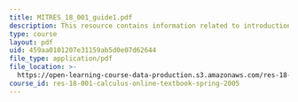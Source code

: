 ```yaml
---
title: MITRES_18_001_guide1.pdf
description: This resource contains information related to introduction to calculus.
type: course
layout: pdf
uid: 459aa0101207e31159ab5d0e07d62644
file_type: application/pdf
file_location: >-
  https://open-learning-course-data-production.s3.amazonaws.com/res-18-001-calculus-online-textbook-spring-2005/459aa0101207e31159ab5d0e07d62644_MITRES_18_001_guide1.pdf
course_id: res-18-001-calculus-online-textbook-spring-2005
---
```

